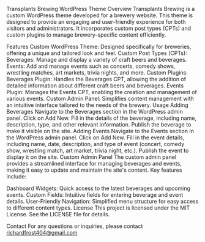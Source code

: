 Transplants Brewing WordPress Theme
Overview
Transplants Brewing is a custom WordPress theme developed for a brewery website. This theme is designed to provide an engaging and user-friendly experience for both visitors and administrators. It incorporates custom post types (CPTs) and custom plugins to manage brewery-specific content efficiently.

Features
Custom WordPress Theme: Designed specifically for breweries, offering a unique and tailored look and feel.
Custom Post Types (CPTs):
Beverages: Manage and display a variety of craft beers and beverages.
Events: Add and manage events such as concerts, comedy shows, wrestling matches, art markets, trivia nights, and more.
Custom Plugins:
Beverages Plugin: Handles the Beverages CPT, allowing the addition of detailed information about different craft beers and beverages.
Events Plugin: Manages the Events CPT, enabling the creation and management of various events.
Custom Admin Panel: Simplifies content management with an intuitive interface tailored to the needs of the brewery.
Usage
Adding Beverages
Navigate to the Beverages section in the WordPress admin panel.
Click on Add New.
Fill in the details of the beverage, including name, description, type, and other relevant information.
Publish the beverage to make it visible on the site.
Adding Events
Navigate to the Events section in the WordPress admin panel.
Click on Add New.
Fill in the event details, including name, date, description, and type of event (concert, comedy show, wrestling match, art market, trivia night, etc.).
Publish the event to display it on the site.
Custom Admin Panel
The custom admin panel provides a streamlined interface for managing beverages and events, making it easy to update and maintain the site's content. Key features include:

Dashboard Widgets: Quick access to the latest beverages and upcoming events.
Custom Fields: Intuitive fields for entering beverage and event details.
User-Friendly Navigation: Simplified menu structure for easy access to different content types.
License
This project is licensed under the MIT License. See the LICENSE file for details.

Contact
For any questions or inquiries, please contact richardfrost404@gmail.com
